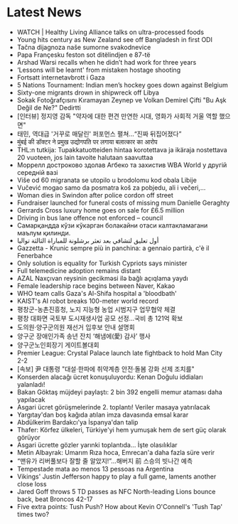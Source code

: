 # Latest News
-  WATCH | Healthy Living Alliance talks on ultra-processed foods
-  Young hits century as New Zealand see off Bangladesh in first ODI
-  Tačna diјagnoza naše sumorne svakodnevice
-  Papa Françesku feston sot ditëlindjen e 87-të
-  Arshad Warsi recalls when he didn’t had work for three years
-  ‘Lessons will be learnt' from mistaken hostage shooting
-  Fortsatt internetavbrott i Gaza
-  5 Nations Tournament: Indian men’s hockey goes down against Belgium
-  Sixty-one migrants drown in shipwreck off Libya
-  Sokak Fotoğrafçısını Kıramayan Zeynep ve Volkan Demirel Çifti "Bu Aşk Değil de Ne?" Dedirtti
-  [인터뷰] 정지영 감독 "약자에 대한 편견 만연한 시대, 영화가 사회적 거울 역할 했으면"
-  태민, 역대급 '거꾸로 매달린' 퍼포먼스 펼쳐…“진짜 뒤집어졌다”
-  मुंबई की डॉक्टर ने प्रमुख उद्योगपति पर लगाया बलात्कार का आरोप
-  THL:n tutkija: Tupakkatuotteiden hintaa korotettava ja ikäraja nostettava 20 vuoteen, jos lain tavoite halutaan saavuttaa
-  Моррелл достроково здолав Агбеко та захистив WBA World у другій середній вазі
-  Više od 60 migranata se utopilo u brodolomu kod obala Libije
-  Vučević mogao samo da posmatra koš za pobjedu, ali i večeri,...
-  Woman dies in Swindon after police cordon off street
-  Fundraiser launched for funeral costs of missing mum Danielle Geraghty
-  Gerrards Cross luxury home goes on sale for £6.5 million
-  Driving in bus lane offence not enforced – council
-  Самарқандда кўзи кўкарган болакайни отаси калтакламагани маълум қилинди.
-  أول تعليق لتشافي بعد تعثر برشلونة للمباراة الثالثة تواليا
-  Gazzetta - Krunic sempre più in panchina: a gennaio partirà, c'è il Fenerbahce
-  Only solution is equality for Turkish Cypriots says minister
-  Full telemedicine adoption remains distant
-  AZAL Naxçıvan reysinin gecikməsi ilə bağlı açıqlama yaydı
-  Female leadership race begins between Naver, Kakao
-  WHO team calls Gaza's Al-Shifa hospital a 'bloodbath'
-  KAIST's AI robot breaks 100-meter world record
-  평창군-농촌진흥청, 노지 지능형 농업 시범지구 업무협약 체결
-  평창 대화면 국토부 도시재생사업 공모 선정…국비 총 121억 확보
-  도의원·양구군의원 재선거 입후보 안내 설명회
-  양구군 장애인가족 송년 잔치 ‘해냄에(愛) 감사’ 행사
-  양구군노인회장기 게이트볼대회
-  Premier League: Crystal Palace launch late fightback to hold Man City 2-2
-  [속보] 尹 대통령 "대설·한파에 취약계층 안전·돌봄 강화 선제 조치를"
-  Konserden alacağı ücret konuşuluyordu: Kenan Doğulu iddiaları yalanladı!
-  Bakan Göktaş müjdeyi paylaştı: 2 bin 392 engelli memur ataması daha yapılacak
-  Asgari ücret görüşmelerinde 2. toplantı! Veriler masaya yatırılacak
-  Yargıtay'dan boş kağıda atılan imza davasında emsal karar
-  Abdülkerim Bardakcı'ya İspanya'dan talip
-  Thafer: Körfez ülkeleri, Türkiye'yi hem yumuşak hem de sert güç olarak görüyor
-  Asgari ücrette gözler yarınki toplantıda... İşte olasılıklar
-  Metin Albayrak: Umarım Rıza hoca, Emrecan'a daha fazla süre verir
-  “맨유가 리버풀보다 잘할 줄 알았지!”…해버지 前 스승의 빗나간 예측
-  Tempestade mata ao menos 13 pessoas na Argentina
-  Vikings' Justin Jefferson happy to play a full game, laments another close loss
-  Jared Goff throws 5 TD passes as NFC North-leading Lions bounce back, beat Broncos 42-17
-  Five extra points: Tush Push? How about Kevin O'Connell's 'Tush Tap' times two?
